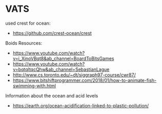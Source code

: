 # VATS

used crest for ocean: 
- https://github.com/crest-ocean/crest

Boids Resources:
- https://www.youtube.com/watch?v=i_XinoVBqt8&ab_channel=BoardToBitsGames
- https://www.youtube.com/watch?v=bqtqltqcQhw&ab_channel=SebastianLague
- http://www.cs.toronto.edu/~dt/siggraph97-course/cwr87/
- https://www.bitshiftprogrammer.com/2018/01/how-to-animate-fish-swimming-with.html
            
Information about the ocean and acid levels
- https://earth.org/ocean-acidification-linked-to-plastic-pollution/
